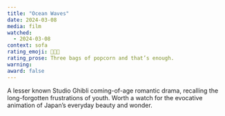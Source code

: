 ```yaml
---
title: "Ocean Waves"
date: 2024-03-08
media: film
watched:
  - 2024-03-08
context: sofa
rating_emoji: 🍿🍿🍿
rating_prose: Three bags of popcorn and that’s enough.
warning:
award: false
---
```


A lesser known Studio Ghibli coming-of-age romantic drama, recalling the long-forgotten frustrations of youth. Worth a watch for the evocative animation of Japan’s everyday beauty and wonder.
